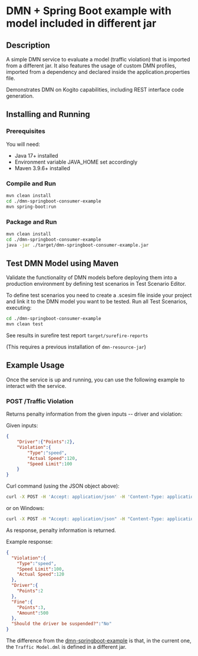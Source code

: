 # DMN + Spring Boot example with model included in different jar

## Description

A simple DMN service to evaluate a model (traffic violation) that is imported from a different jar.
It also features the usage of custom DMN profiles, imported from a dependency and declared inside the application.properties file.

Demonstrates DMN on Kogito capabilities, including REST interface code generation.

## Installing and Running

### Prerequisites

You will need:
- Java 17+ installed
- Environment variable JAVA_HOME set accordingly
- Maven 3.9.6+ installed

### Compile and Run

```sh
mvn clean install
cd ./dmn-springboot-consumer-example
mvn spring-boot:run
```

### Package and Run

```sh
mvn clean install
cd ./dmn-springboot-consumer-example
java -jar ./target/dmn-springboot-consumer-example.jar
```

## Test DMN Model using Maven

Validate the functionality of DMN models before deploying them into a production environment by defining test scenarios in Test Scenario Editor. 

To define test scenarios you need to create a .scesim file inside your project and link it to the DMN model you want to be tested. Run all Test Scenarios, executing:

```sh
cd ./dmn-springboot-consumer-example
mvn clean test
```
See results in surefire test report `target/surefire-reports` 

(This requires a previous installation of `dmn-resource-jar`)

## Example Usage

Once the service is up and running, you can use the following example to interact with the service.

### POST /Traffic Violation

Returns penalty information from the given inputs -- driver and violation:

Given inputs:

```json
{
    "Driver":{"Points":2},
    "Violation":{
        "Type":"speed",
        "Actual Speed":120,
        "Speed Limit":100
    }
}
```

Curl command (using the JSON object above):

```sh
curl -X POST -H 'Accept: application/json' -H 'Content-Type: application/json' -d '{"Driver":{"Points":2},"Violation":{"Type":"speed","Actual Speed":120,"Speed Limit":100}}' http://localhost:8080/Traffic%20Violation
```
or on Windows:

```sh
curl -X POST -H "Accept: application/json" -H "Content-Type: application/json" -d "{\"Driver\":{\"Points\":2},\"Violation\":{\"Type\":\"speed\",\"Actual Speed\":120,\"Speed Limit\":100}}" http://localhost:8080/Traffic%20Violation
```

As response, penalty information is returned.

Example response:

```json
{
  "Violation":{
    "Type":"speed",
    "Speed Limit":100,
    "Actual Speed":120
  },
  "Driver":{
    "Points":2
  },
  "Fine":{
    "Points":3,
    "Amount":500
  },
  "Should the driver be suspended?":"No"
}
```

The difference from the [dmn-springboot-example](../dmn-springboot-example) is that, in the current one, the `Traffic Model.dml` is defined in a different jar.



